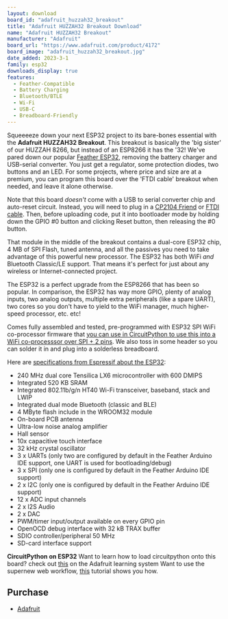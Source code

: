```yaml
---
layout: download
board_id: "adafruit_huzzah32_breakout"
title: "Adafruit HUZZAH32 Breakout Download"
name: "Adafruit HUZZAH32 Breakout"
manufacturer: "Adafruit"
board_url: "https://www.adafruit.com/product/4172"
board_image: "adafruit_huzzah32_breakout.jpg"
date_added: 2023-3-1
family: esp32
downloads_display: true
features:
  - Feather-Compatible
  - Battery Charging
  - Bluetooth/BTLE
  - Wi-Fi
  - USB-C
  - Breadboard-Friendly
---
```


Squeeeeze down your next ESP32 project to its bare-bones essential with the **Adafruit HUZZAH32 Breakout**. This breakout is basically the 'big sister' of our HUZZAH 8266, but instead of an ESP8266 it has the '32! We've pared down our popular [Feather ESP32](https://www.adafruit.com/product/3405), removing the battery charger and USB-serial converter. You just get a regulator, some protection diodes, two buttons and an LED. For some projects, where price and size are at a premium, you can program this board over the 'FTDI cable' breakout when needed, and leave it alone otherwise.

Note that this board *doesn't* come with a USB to serial converter chip and auto-reset circuit. Instead, you will need to plug in a [CP2104 Friend](https://www.adafruit.com/product/3309) or [FTDI cable](https://www.adafruit.com/product/70). Then, before uploading code, put it into bootloader mode by holding down the GPIO #0 button and clicking Reset button, then releasing the #0 button.

That module in the middle of the breakout contains a dual-core ESP32 chip, 4 MB of SPI Flash, tuned antenna, and all the passives you need to take advantage of this powerful new processor. The ESP32 has both WiFi *and* Bluetooth Classic/LE support. That means it's perfect for just about any wireless or Internet-connected project.

The ESP32 is a perfect upgrade from the ESP8266 that has been so popular. In comparison, the ESP32 has way more GPIO, plenty of analog inputs, two analog outputs, multiple extra peripherals (like a spare UART), two cores so you don't have to yield to the WiFi manager, much higher-speed processor, etc. etc!

Comes fully assembled and tested, pre-programmed with ESP32 SPI WiFi co-processor firmware that [you can use in CircuitPython to use this into a WiFi co-processsor over SPI + 2 pins](https://github.com/ladyada/Adafruit_CircuitPython_ESP32SPI). We also toss in some header so you can solder it in and plug into a solderless breadboard.

Here are [specifications from Espressif about the ESP32](https://espressif.com/en/products/hardware/esp32/overview):

- 240 MHz dual core Tensilica LX6 microcontroller with 600 DMIPS
- Integrated 520 KB SRAM
- Integrated 802.11b/g/n HT40 Wi-Fi transceiver, baseband, stack and LWIP
- Integrated dual mode Bluetooth (classic and BLE)
- 4 MByte flash include in the WROOM32 module
- On-board PCB antenna
- Ultra-low noise analog amplifier
- Hall sensor
- 10x capacitive touch interface
- 32 kHz crystal oscillator
- 3 x UARTs (only two are configured by default in the Feather Arduino IDE support, one UART is used for bootloading/debug)
- 3 x SPI (only one is configured by default in the Feather Arduino IDE support)
- 2 x I2C (only one is configured by default in the Feather Arduino IDE support)
- 12 x ADC input channels
- 2 x I2S Audio
- 2 x DAC
- PWM/timer input/output available on every GPIO pin
- OpenOCD debug interface with 32 kB TRAX buffer
- SDIO controller/peripheral 50 MHz
- SD-card interface support

**CircuitPython on ESP32**
Want to learn how to load circuitpython onto this board? check out [this](https://learn.adafruit.com/circuitpython-with-esp32-quick-start/) on the Adafruit learning system
Want to use the supernew web workflow, [this](https://learn.adafruit.com/getting-started-with-web-workflow-using-the-code-editor) tutorial shows you how.

## Purchase

* [Adafruit](https://www.adafruit.com/product/4172)
